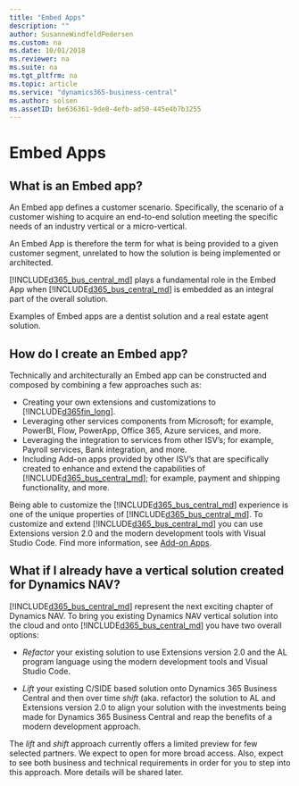 ```yaml
---
title: "Embed Apps"
description: ""
author: SusanneWindfeldPedersen
ms.custom: na
ms.date: 10/01/2018
ms.reviewer: na
ms.suite: na
ms.tgt_pltfrm: na
ms.topic: article
ms.service: "dynamics365-business-central"
ms.author: solsen
ms.assetID: be636361-9de8-4efb-ad50-445e4b7b3255
---
```


# Embed Apps
## What is an Embed app?
An Embed app defines a customer scenario. Specifically, the scenario of a customer wishing to acquire an end-to-end solution meeting the specific needs of an industry vertical or a micro-vertical.

An Embed App is therefore the term for what is being provided to a given customer segment, unrelated to how the solution is being implemented or architected. 
 
[!INCLUDE[d365_bus_central_md](../includes/d365_bus_central_md.md)] plays a fundamental role in the Embed App when [!INCLUDE[d365_bus_central_md](../includes/d365_bus_central_md.md)] is embedded as an integral part of the overall solution. 
  
Examples of Embed apps are a dentist solution and a real estate agent solution. 

<!-- 
INSERT VIDEO: 
 Objective: Introducing Embed apps  
New video that needs to be created -->

## How do I create an Embed app? 
Technically and architecturally an Embed app can be constructed and composed by combining a few approaches such as: 
- Creating your own extensions and customizations to [!INCLUDE[d365fin_long](../includes/d365_bus_central_md.md)].
- Leveraging other services components from Microsoft; for example, PowerBI, Flow, PowerApp, Office 365, Azure services, and more.   
- Leveraging the integration to services from other ISV’s; for example, Payroll services, Bank integration, and more.   
- Including Add-on apps provided by other ISV’s that are specifically created to enhance and extend the capabilities of [!INCLUDE[d365_bus_central_md](../includes/d365_bus_central_md.md)]; for example, payment and shipping functionality, and more. 

Being able to customize the [!INCLUDE[d365_bus_central_md](../includes/d365_bus_central_md.md)] experience is one of the unique properties of [!INCLUDE[d365_bus_central_md](../includes/d365_bus_central_md.md)]. To customize and extend [!INCLUDE[d365_bus_central_md](../includes/d365_bus_central_md.md)] you can use Extensions version 2.0 and the modern development tools with Visual Studio Code. Find more information, see [Add-on Apps](readiness-add-on-apps.md).


## What if I already have a vertical solution created for Dynamics NAV? 
[!INCLUDE[d365_bus_central_md](../includes/d365_bus_central_md.md)] represent the next exciting chapter of Dynamics NAV. To bring you existing Dynamics NAV vertical solution into the cloud and onto [!INCLUDE[d365_bus_central_md](../includes/d365_bus_central_md.md)] you have two overall options:

- *Refactor* your existing solution to use Extensions version 2.0 and the AL program language using the modern development tools and Visual Studio Code. 
 
- *Lift* your existing C/SIDE based solution onto Dynamics 365 Business Central and then over time *shift* (aka. refactor) the solution to AL and Extensions version 2.0 to align your solution with the investments being made for Dynamics 365 Business Central and reap the benefits of a modern development approach. 
 
The *lift* and *shift* approach currently offers a limited preview for few selected partners. We expect to open for more broad access. Also, expect to see both business and technical requirements in order for you to step into this approach. More details will be shared later.

<!--  
To learn more about embed apps in general, select the following links:  
A document describing Dynamics 365 Business Central ISV Embed solutions – needs to be built 
FAQ on Embed apps – needs to be built -->

